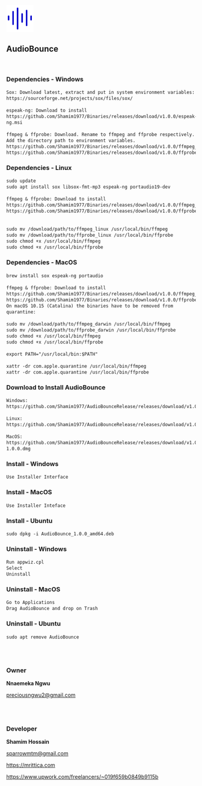 <img src="assets/appicon.png" alt="AudioBounce" width="72">

## AudioBounce

<br>



### Dependencies - Windows

```
Sox: Download latest, extract and put in system environment variables:
https://sourceforge.net/projects/sox/files/sox/

espeak-ng: Download to install
https://github.com/Shamim1977/Binaries/releases/download/v1.0.0/espeak-ng.msi

ffmpeg & ffprobe: Download. Rename to ffmpeg and ffprobe respectively. Add the directory path to environment variables.
https://github.com/Shamim1977/Binaries/releases/download/v1.0.0/ffmpeg_win32.exe
https://github.com/Shamim1977/Binaries/releases/download/v1.0.0/ffprobe_win32.exe
```

### Dependencies - Linux

```
sudo update
sudo apt install sox libsox-fmt-mp3 espeak-ng portaudio19-dev

ffmpeg & ffprobe: Download to install
https://github.com/Shamim1977/Binaries/releases/download/v1.0.0/ffmpeg_linux
https://github.com/Shamim1977/Binaries/releases/download/v1.0.0/ffprobe_linux


sudo mv /download/path/to/ffmpeg_linux /usr/local/bin/ffmpeg
sudo mv /download/path/to/ffprobe_linux /usr/local/bin/ffprobe
sudo chmod +x /usr/local/bin/ffmpeg
sudo chmod +x /usr/local/bin/ffprobe
```

### Dependencies - MacOS

```
brew install sox espeak-ng portaudio

ffmpeg & ffprobe: Download to install
https://github.com/Shamim1977/Binaries/releases/download/v1.0.0/ffmpeg_darwin
https://github.com/Shamim1977/Binaries/releases/download/v1.0.0/ffprobe_darwin
On macOS 10.15 (Catalina) the binaries have to be removed from quarantine:

sudo mv /download/path/to/ffmpeg_darwin /usr/local/bin/ffmpeg
sudo mv /download/path/to/ffprobe_darwin /usr/local/bin/ffprobe
sudo chmod +x /usr/local/bin/ffmpeg
sudo chmod +x /usr/local/bin/ffprobe

export PATH="/usr/local/bin:$PATH"

xattr -dr com.apple.quarantine /usr/local/bin/ffmpeg
xattr -dr com.apple.quarantine /usr/local/bin/ffprobe
```


### Download to Install AudioBounce

```
Windows:
https://github.com/Shamim1977/AudioBounceRelease/releases/download/v1.0.0/AudioBounce.1.0.0.msi

Linux:
https://github.com/Shamim1977/AudioBounceRelease/releases/download/v1.0.0/audiobounce_1.0.0_amd64.deb

MacOS:
https://github.com/Shamim1977/AudioBounceRelease/releases/download/v1.0.0/AudioBounce-1.0.0.dmg

```



### Install - Windows

```
Use Installer Interface
```

### Install - MacOS

```
Use Installer Inteface
```


### Install - Ubuntu

```
sudo dpkg -i AudioBounce_1.0.0_amd64.deb
```

### Uninstall - Windows

```
Run appwiz.cpl
Select
Uninstall
```

### Uninstall - MacOS

```
Go to Applications
Drag AudioBounce and drop on Trash
```

### Uninstall - Ubuntu

```
sudo apt remove AudioBounce
```




<br>
<br>


### Owner

<strong>Nnaemeka Ngwu</strong>

<preciousngwu2@gmail.com>

<br>
<br>

### Developer

<strong>Shamim Hossain</strong>

<sparrowmtm@gmail.com>

<https://mrittica.com>

<https://www.upwork.com/freelancers/~019f659b0849b9115b>